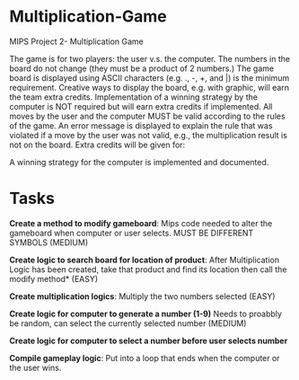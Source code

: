 # Multiplication-Game
MIPS Project 2- Multiplication Game

The game is for two players: the user v.s. the computer. The numbers in the board do not change (they must be a product of 2 numbers.)
The game board is displayed using ASCII characters (e.g. ., -, +, and |) is the minimum requirement. Creative ways to display the board, e.g. with graphic, will earn the team extra credits.
Implementation of a winning strategy by the computer is NOT required but will earn extra credits if implemented.
All moves by the user and the computer MUST be valid according to the rules of the game.
An error message is displayed to explain the rule that was violated if a move by the user was not valid, e.g., the multiplication result is not on the board.
Extra credits will be given for:

A winning strategy for the computer is implemented and documented.

# Tasks
**Create a method to modify gameboard**: Mips code needed to alter the gameboard when computer or user selects. MUST BE DIFFERENT SYMBOLS (MEDIUM)

**Create logic to search board for location of product**: After Multiplication Logic has been created, take that product and find its location then call the modify method* (EASY)

**Create multiplication logics**: Multiply the two numbers selected (EASY)

**Create logic for computer to generate a number (1-9)** Needs to proabbly be random, can select the currently selected number  (MEDIUM)

**Create logic for computer to select a number before user selects number**

**Compile gameplay logic**: Put into a loop that ends when the computer or the user wins. 
